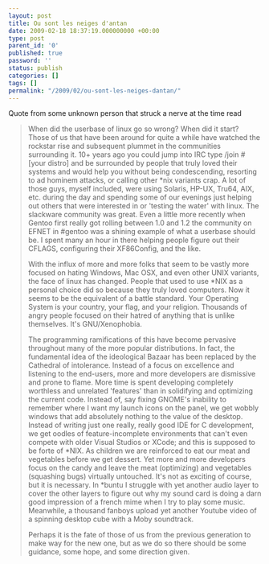 ```yaml
---
layout: post
title: Ou sont les neiges d'antan
date: 2009-02-18 18:37:19.000000000 +00:00
type: post
parent_id: '0'
published: true
password: ''
status: publish
categories: []
tags: []
permalink: "/2009/02/ou-sont-les-neiges-dantan/"
---
```

Quote from some unknown person that struck a nerve at the time read

> When did the userbase of linux go so wrong? When did it start? Those of us that have been around for quite a while have watched the rockstar rise and subsequent plummet in the communities surrounding it. 10+ years ago you could jump into IRC type /join #[your distro] and be surrounded by people that truly loved their systems and would help you without being condescending, resorting to ad hominem attacks, or calling other \*nix variants crap. A lot of those guys, myself included, were using Solaris, HP-UX, Tru64, AIX, etc. during the day and spending some of our evenings just helping out others that were interested in or 'testing the water' with linux. The slackware community was great. Even a little more recently when Gentoo first really got rolling between 1.0 and 1.2 the community on EFNET in #gentoo was a shining example of what a userbase should be. I spent many an hour in there helping people figure out their CFLAGS, configuring their XF86Config, and the like.
> 
> With the influx of more and more folks that seem to be vastly more focused on hating Windows, Mac OSX, and even other UNIX variants, the face of linux has changed. People that used to use \*NIX as a personal choice did so because they truly loved computers. Now it seems to be the equivalent of a battle standard. Your Operating System is your country, your flag, and your religion. Thousands of angry people focused on their hatred of anything that is unlike themselves. It's GNU/Xenophobia.
> 
> The programming ramifications of this have become pervasive throughout many of the more popular distributions. In fact, the fundamental idea of the ideological Bazaar has been replaced by the Cathedral of intolerance. Instead of a focus on excellence and listening to the end-users, more and more developers are dismissive and prone to flame. More time is spent developing completely worthless and unrelated 'features' than in solidifying and optimizing the current code. Instead of, say fixing GNOME's inability to remember where I want my launch icons on the panel, we get wobbly windows that add absolutely nothing to the value of the desktop. Instead of writing just one really, really good IDE for C development, we get oodles of feature-incomplete environments that can't even compete with older Visual Studios or XCode; and this is supposed to be forte of \*NIX. As children we are reinforced to eat our meat and vegetables before we get dessert. Yet more and more developers focus on the candy and leave the meat (optimizing) and vegetables (squashing bugs) virtually untouched. It's not as exciting of course, but it is necessary. In \*buntu I struggle with yet another audio layer to cover the other layers to figure out why my sound card is doing a darn good impression of a french mime when I try to play some music. Meanwhile, a thousand fanboys upload yet another Youtube video of a spinning desktop cube with a Moby soundtrack.
> 
> Perhaps it is the fate of those of us from the previous generation to make way for the new one, but as we do so there should be some guidance, some hope, and some direction given.

